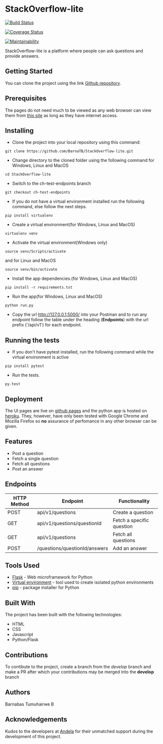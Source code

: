# StackOverflow-lite

[![Build Status](https://travis-ci.org/BarnaTB/StackOverflow-lite.svg?branch=ch-test-endpoints)](https://travis-ci.org/BarnaTB/StackOverflow-lite)

[![Coverage Status](https://coveralls.io/repos/github/BarnaTB/StackOverflow-lite/badge.svg?branch=ch-test-endpoints)](https://coveralls.io/github/BarnaTB/StackOverflow-lite?branch=ch-test-endpoints)

[![Maintainability](https://api.codeclimate.com/v1/badges/30514c2cf23246636552/maintainability)](https://codeclimate.com/github/BarnaTB/StackOverflow-lite/maintainability)

StackOverflow-lite is a platform where people can ask questions and provide answers.

## Getting Started

You can clone the project using the link [Github repository](https://github.com/BarnaTB/StackOverflow-lite.git).

## Prerequisites

The pages do not need much to be viewed as any web browser can view them from [this site](https://barnatb.github.io/StackOverflow-lite/) as long as they have internet access.

## Installing

* Clone the project into your local repository using this command:

`git clone https://github.com/BarnaTB/StackOverflow-lite.git`

* Change directory to the cloned folder using the following command for Windows, Linux and MacOS

`cd StackOverflow-lite`

* Switch to the ch-test-endpoints branch

`git checkout ch-test-endpoints`

* If you do not have a virtual environment installed run the following command, else follow the next steps.

`pip install virtualenv`

* Create a virtual environment(for Windows, Linux and MacOS)

`virtualenv venv`

* Activate the virtual environment(Windows only)

`source venv/Scripts/activate`

and for Linux and MacOS

`source venv/bin/activate`

* Install the app dependencies.(for Windows, Linux and MacOS)

`pip install -r requirements.txt`

* Run the app(for Windows, Linux and MacOS)

`python run.py`

* Copy the url http://127.0.0.1:5000/ into your Postman and to run any endpoint follow the table under the heading (**Endpoints**) with the url prefix ('/api/v1') for each endpoint.

## Running the tests

* If you don't have pytest installed, run the following command while the virtual environment is active

`pip install pytest`

* Run the tests.

`py.test`

## Deployment

The UI pages are live on [github pages](https://barnatb.github.io/StackOverflow-lite/) and the python app is hosted on [heroku](https://stackoverflow-lite1.herokuapp.com/). They, however, have only been tested with Google Chrome and Mozilla Firefox so **no** assurance of perfomance in any other browser can be given.

## Features

* Post a question
* Fetch a single question
* Fetch all questions
* Post an answer

## Endpoints

HTTP Method|Endpoint|Functionality
-----------|--------|-------------
POST|api/v1/questions|Create a question
GET|api/v1/questions/questionId|Fetch a specific question
GET|api/v1/questions|Fetch all questions
POST|/questions/questionId/answers|Add an answer

## Tools Used

* [Flask](http://flask.pocoo.org/) - Web microframework for Python
* [Virtual environment](https://virtualenv.pypa.io/en/stable/) - tool used to create isolated python environments
* [pip](https://pip.pypa.io/en/stable/) - package installer for Python

## Built With

The project has been built with the following technologies:

* HTML
* CSS
* Javascript
* Python/Flask

## Contributions

To contibute to the project, create a branch from the *develop* branch and make a PR after which your contributions may be merged into the **develop** branch

## Authors

Barnabas Tumuhairwe B

## Acknowledgements

Kudos to the developers at [Andela](https://andela.com) for their unmatched support during the development of this project.

